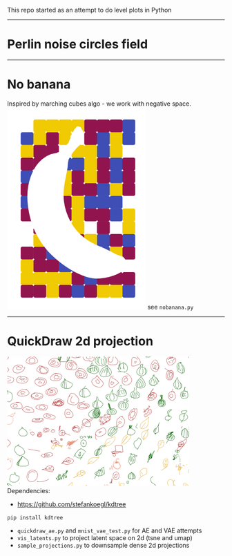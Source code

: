 This repo started as an attempt to do level plots in Python

*** 
# Perlin noise circles field


***
# No banana
Inspired by marching cubes algo - we work with negative space.
![no banana example](demo/nobanana.png)
see `nobanana.py` 
***
# QuickDraw 2d projection
![latent space](demo/latent.png)
Dependencies:
 * https://github.com/stefankoegl/kdtree
```
pip install kdtree
```
* `quickdraw_ae.py` and `mnist_vae_test.py` for AE and VAE attempts
* `vis_latents.py` to project latent space on 2d (tsne and umap)
* `sample_projections.py` to downsample dense 2d projections